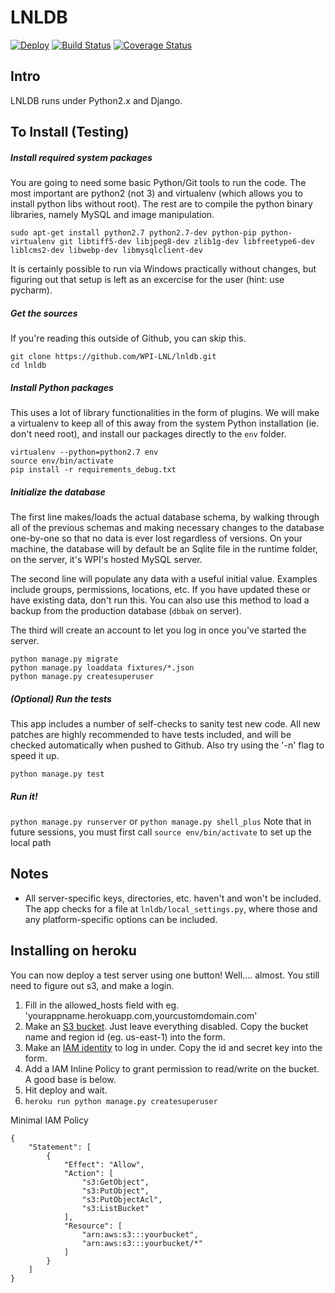 # LNLDB
[![Deploy](https://www.herokucdn.com/deploy/button.svg)](https://heroku.com/deploy) [![Build Status](https://travis-ci.org/WPI-LNL/lnldb.svg)](https://travis-ci.org/WPI-LNL/lnldb) [![Coverage Status](https://coveralls.io/repos/WPI-LNL/lnldb/badge.svg?branch=master&service=github)](https://coveralls.io/github/WPI-LNL/lnldb?branch=master)
## Intro
LNLDB runs under Python2.x and Django.

## To Install (Testing)
##### Install required system packages
You are going to need some basic Python/Git tools to run the code. The most important are python2 (not 3) and virtualenv (which allows you to install python libs without root). The rest are to compile the python binary libraries, namely MySQL and image manipulation.

```
sudo apt-get install python2.7 python2.7-dev python-pip python-virtualenv git libtiff5-dev libjpeg8-dev zlib1g-dev libfreetype6-dev liblcms2-dev libwebp-dev libmysqlclient-dev
```

It is certainly possible to run via Windows practically without changes, but figuring out that setup is left as an
excercise for the user (hint: use pycharm).

##### Get the sources
If you're reading this outside of Github, you can skip this.

```
git clone https://github.com/WPI-LNL/lnldb.git
cd lnldb
```

##### Install Python packages
This uses a lot of library functionalities in the form of plugins. We will make a virtualenv to keep all of this away
from the system Python installation (ie. don't need root), and install our packages directly to the `env` folder.

```
virtualenv --python=python2.7 env
source env/bin/activate
pip install -r requirements_debug.txt
```

##### Initialize the database
The first line makes/loads the actual database schema, by walking through all of the previous schemas and making necessary
changes to the database one-by-one so that no data is ever lost regardless of versions. On your machine, the database
will by default be an Sqlite file in the runtime folder, on the server, it's WPI's hosted MySQL server.

The second line will populate any data with a useful initial value. Examples include groups, permissions, locations, etc.
If you have updated these or have existing data, don't run this.  You can also use this method to load a backup from the
production database (`dbbak` on server).

The third will create an account to let you log in once you've started the server.
```
python manage.py migrate
python manage.py loaddata fixtures/*.json
python manage.py createsuperuser
```

##### (Optional) Run the tests

This app includes a number of self-checks to sanity test new code. All new patches are highly recommended to have
tests included, and will be checked automatically when pushed to Github. Also try using the '-n' flag to speed it up.

```
python manage.py test
```

##### Run it!
`python manage.py runserver` or `python manage.py shell_plus`
Note that in future sessions, you must first call `source env/bin/activate` to set up the local path

## Notes

- All server-specific keys, directories, etc. haven't and won't be included. The app checks for a file at
    `lnldb/local_settings.py`, where those and any platform-specific options can be included.

## Installing on heroku

You can now deploy a test server using one button! Well.... almost. You still need to figure out s3, and make a login.

1. Fill in the allowed_hosts field with eg. 'yourappname.herokuapp.com,yourcustomdomain.com'
2. Make an [S3 bucket](https://console.aws.amazon.com/s3/home). Just leave everything disabled. Copy the bucket name and region id (eg. us-east-1) into the form.
3. Make an [IAM identity](https://console.aws.amazon.com/iam/home) to log in under. Copy the id and secret key into the form.
4. Add a IAM Inline Policy to grant permission to read/write on the bucket. A good base is below.
5. Hit deploy and wait.
6. `heroku run python manage.py createsuperuser`

Minimal IAM Policy
```
{
    "Statement": [
        {
            "Effect": "Allow",
            "Action": [
                "s3:GetObject",
                "s3:PutObject",
                "s3:PutObjectAcl",
                "s3:ListBucket"
            ],
            "Resource": [
                "arn:aws:s3:::yourbucket",
                "arn:aws:s3:::yourbucket/*"
            ]
        }
    ]
}
```
